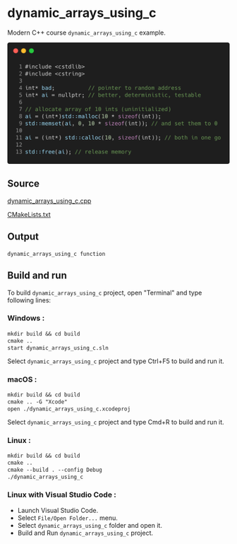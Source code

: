 # dynamic_arrays_using_c

Modern C++ course `dynamic_arrays_using_c` example.

![dynamic_arrays_using_c](../../../../docs/pictures/language_basics/dynamic_arrays_using_c.png)

## Source

[dynamic_arrays_using_c.cpp](dynamic_arrays_using_c.cpp)

[CMakeLists.txt](CMakeLists.txt)

## Output

```
dynamic_arrays_using_c function
```

## Build and run

To build `dynamic_arrays_using_c` project, open "Terminal" and type following lines:

### Windows :

``` shell
mkdir build && cd build
cmake .. 
start dynamic_arrays_using_c.sln
```

Select `dynamic_arrays_using_c` project and type Ctrl+F5 to build and run it.

### macOS :

``` shell
mkdir build && cd build
cmake .. -G "Xcode"
open ./dynamic_arrays_using_c.xcodeproj
```

Select `dynamic_arrays_using_c` project and type Cmd+R to build and run it.

### Linux :

``` shell
mkdir build && cd build
cmake .. 
cmake --build . --config Debug
./dynamic_arrays_using_c
```

### Linux with Visual Studio Code :

* Launch Visual Studio Code.
* Select `File/Open Folder...` menu.
* Select `dynamic_arrays_using_c` folder and open it.
* Build and Run `dynamic_arrays_using_c` project.
